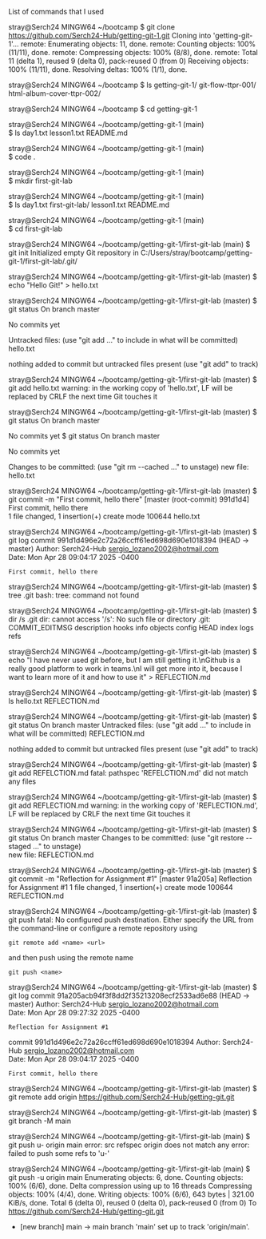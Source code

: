 List of commands that I used

stray@Serch24 MINGW64 ~/bootcamp
$ git clone https://github.com/Serch24-Hub/getting-git-1.git
Cloning into 'getting-git-1'...
remote: Enumerating objects: 11, done.
remote: Counting objects: 100% (11/11), done.
remote: Compressing objects: 100% (8/8), done.
remote: Total 11 (delta 1), reused 9 (delta 0), pack-reused 0 (from 0)
Receiving objects: 100% (11/11), done.
Resolving deltas: 100% (1/1), done.

stray@Serch24 MINGW64 ~/bootcamp
$ ls
getting-git-1/  git-flow-ttpr-001/  html-album-cover-ttpr-002/

stray@Serch24 MINGW64 ~/bootcamp
$ cd getting-git-1

stray@Serch24 MINGW64 ~/bootcamp/getting-git-1 (main)     
$ ls
day1.txt  lesson1.txt  README.md

stray@Serch24 MINGW64 ~/bootcamp/getting-git-1 (main)     
$ code .

stray@Serch24 MINGW64 ~/bootcamp/getting-git-1 (main)     
$ mkdir first-git-lab

stray@Serch24 MINGW64 ~/bootcamp/getting-git-1 (main)     
$ ls
day1.txt  first-git-lab/  lesson1.txt  README.md

stray@Serch24 MINGW64 ~/bootcamp/getting-git-1 (main)     
$ cd first-git-lab

stray@Serch24 MINGW64 ~/bootcamp/getting-git-1/first-git-lab (main)
$ git init
Initialized empty Git repository in C:/Users/stray/bootcamp/getting-git-1/first-git-lab/.git/

stray@Serch24 MINGW64 ~/bootcamp/getting-git-1/first-git-lab (master)
$ echo "Hello Git!" > hello.txt

stray@Serch24 MINGW64 ~/bootcamp/getting-git-1/first-git-lab (master)
$ git status
On branch master

No commits yet

Untracked files:
  (use "git add <file>..." to include in what will be committed)
        hello.txt

nothing added to commit but untracked files present (use "git add" to track)

stray@Serch24 MINGW64 ~/bootcamp/getting-git-1/first-git-lab (master)
$ git add hello.txt
warning: in the working copy of 'hello.txt', LF will be replaced by CRLF the next time Git touches it

stray@Serch24 MINGW64 ~/bootcamp/getting-git-1/first-git-lab (master)
$ git status
On branch master

No commits yet
$ git status
On branch master

No commits yet

Changes to be committed:
  (use "git rm --cached <file>..." to unstage)
        new file:   hello.txt


stray@Serch24 MINGW64 ~/bootcamp/getting-git-1/first-git-lab (master)
$ git commit -m "First commit, hello there"
[master (root-commit) 991d1d4] First commit, hello there  
 1 file changed, 1 insertion(+)
 create mode 100644 hello.txt

stray@Serch24 MINGW64 ~/bootcamp/getting-git-1/first-git-lab (master)
$ git log
commit 991d1d496e2c72a26ccff61ed698d690e1018394 (HEAD -> master)
Author: Serch24-Hub <sergio_lozano2002@hotmail.com>       
Date:   Mon Apr 28 09:04:17 2025 -0400

    First commit, hello there

stray@Serch24 MINGW64 ~/bootcamp/getting-git-1/first-git-lab (master)
$ tree .git
bash: tree: command not found

stray@Serch24 MINGW64 ~/bootcamp/getting-git-1/first-git-lab (master)
$ dir /s .git
dir: cannot access '/s': No such file or directory
.git:
COMMIT_EDITMSG  description  hooks  info  objects
config          HEAD         index  logs  refs

stray@Serch24 MINGW64 ~/bootcamp/getting-git-1/first-git-lab (master)
$ echo "I have never used git before, but I am still getting it.\nGithub is a really good platform to work in teams.\nI will get more into it, because I want to learn more of
 it and how to use it" > REFLECTION.md

stray@Serch24 MINGW64 ~/bootcamp/getting-git-1/first-git-lab (master)
$ ls
hello.txt  REFLECTION.md

stray@Serch24 MINGW64 ~/bootcamp/getting-git-1/first-git-lab (master)
$ git status
On branch master
Untracked files:
  (use "git add <file>..." to include in what will be committed)
        REFLECTION.md

nothing added to commit but untracked files present (use "git add" to track)

stray@Serch24 MINGW64 ~/bootcamp/getting-git-1/first-git-lab (master)
$ git add REFELCTION.md
fatal: pathspec 'REFELCTION.md' did not match any files

stray@Serch24 MINGW64 ~/bootcamp/getting-git-1/first-git-lab (master)
$ git add REFLECTION.md
warning: in the working copy of 'REFLECTION.md', LF will be replaced by CRLF the next time Git touches it

stray@Serch24 MINGW64 ~/bootcamp/getting-git-1/first-git-lab (master)
$ git status
On branch master
Changes to be committed:
  (use "git restore --staged <file>..." to unstage)       
        new file:   REFLECTION.md


stray@Serch24 MINGW64 ~/bootcamp/getting-git-1/first-git-lab (master)
$ git commit -m "Reflection for Assignment #1"
[master 91a205a] Reflection for Assignment #1
 1 file changed, 1 insertion(+)
 create mode 100644 REFLECTION.md

stray@Serch24 MINGW64 ~/bootcamp/getting-git-1/first-git-lab (master)
$ git push
fatal: No configured push destination.
Either specify the URL from the command-line or configure a remote repository using

    git remote add <name> <url>

and then push using the remote name

    git push <name>


stray@Serch24 MINGW64 ~/bootcamp/getting-git-1/first-git-lab (master)
$ git log
commit 91a205acb94f3f8dd2f35213208ecf2533ad6e88 (HEAD -> master)
Author: Serch24-Hub <sergio_lozano2002@hotmail.com>       
Date:   Mon Apr 28 09:27:32 2025 -0400

    Reflection for Assignment #1

commit 991d1d496e2c72a26ccff61ed698d690e1018394
Author: Serch24-Hub <sergio_lozano2002@hotmail.com>       
Date:   Mon Apr 28 09:04:17 2025 -0400

    First commit, hello there

stray@Serch24 MINGW64 ~/bootcamp/getting-git-1/first-git-lab (master)
$ git remote add origin https://github.com/Serch24-Hub/getting-git.git

stray@Serch24 MINGW64 ~/bootcamp/getting-git-1/first-git-lab (master)
$ git branch -M main

stray@Serch24 MINGW64 ~/bootcamp/getting-git-1/first-git-lab (main)
$ git push u- origin main
error: src refspec origin does not match any
error: failed to push some refs to 'u-'

stray@Serch24 MINGW64 ~/bootcamp/getting-git-1/first-git-lab (main)
$ git push -u origin main
Enumerating objects: 6, done.
Counting objects: 100% (6/6), done.
Delta compression using up to 16 threads
Compressing objects: 100% (4/4), done.
Writing objects: 100% (6/6), 643 bytes | 321.00 KiB/s, done.
Total 6 (delta 0), reused 0 (delta 0), pack-reused 0 (from 0)
To https://github.com/Serch24-Hub/getting-git.git
 * [new branch]      main -> main
branch 'main' set up to track 'origin/main'.
